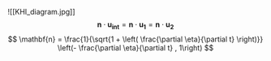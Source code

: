 ![[KHI_diagram.jpg]]
$$
\mathbf{n} \cdot \mathbf{u_{int}} = \mathbf{n} \cdot \mathbf{u_{1}} = \mathbf{n} \cdot \mathbf{u_{2}}
$$
$$
	\mathbf{n} = \frac{1}{\sqrt{1 + \left( \frac{\partial \eta}{\partial t} \right)}} \left(- \frac{\partial \eta}{\partial t} , 1\right)
$$

